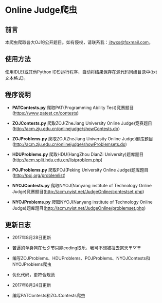 # Online Judge爬虫

## 前言

本爬虫爬取各大OJ的公开题目。如有侵权，请联系我：jitwxs@foxmail.com。

## 使用方法

使用IDLE(或其他Python IDE)运行程序，自动将结果保存在源代码同级目录中(txt文本格式)。

## 程序说明

- **PATContests.py** 爬取PAT(Programming Ability Test)竞赛题目(https://www.patest.cn/contests)

- **ZOJContests.py** 爬取ZOJ(ZheJiang University Online Judge)竞赛题目(http://acm.zju.edu.cn/onlinejudge/showContests.do)

- **ZOJProblems.py** 爬取ZOJ(ZheJiang University Online Judge)题库题目(http://acm.zju.edu.cn/onlinejudge/showProblemsets.do)

- **HDUProblems.py** 爬取HDU(HangZhou DianZi University)题库题目(http://acm.split.hdu.edu.cn/listproblem.php)

- **POJProblems.py** 爬取POJ(Peking University Online Judge)题库题目(http://poj.org/problemlist)

- **NYOJContests.py** 爬取NYOJ(Nanyang institute of Technology Online Judge)竞赛题目(http://acm.nyist.net/JudgeOnline/contestset.php)

- **NYOJProblems.py** 爬取NYOJ(Nanyang institute of Technology Online Judge)题库题目(http://acm.nyist.net/JudgeOnline/problemset.php)

## 更新日志

- 2017年8月28日更新
 
 - 苦逼的单身狗在七夕节只能coding取乐，我可不想被拉去祭天〒▽〒
 
 - 编写ZOJProblems、HDUProblems、POJProblems、NYOJContests和NYOJProblems爬虫

 - 优化代码，更符合规范

- 2017年8月24日更新

 - 编写PATContests和ZOJContests爬虫
